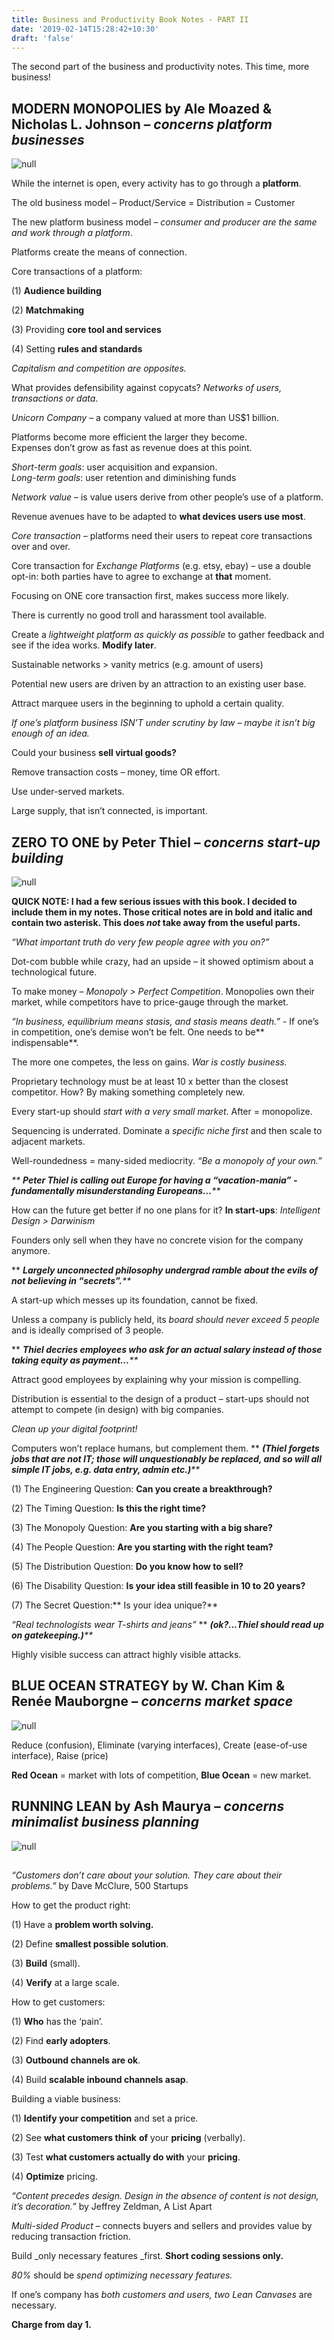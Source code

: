 ```yaml
---
title: Business and Productivity Book Notes - PART II
date: '2019-02-14T15:28:42+10:30'
draft: 'false'
---
```

The second part of the business and productivity notes. This time, more business!

## MODERN MONOPOLIES by Ale Moazed & Nicholas L. Johnson – _concerns platform businesses_

![null](/images/uploads/monopolies.jpg)

While the internet is open, every activity has to go through a **platform**.

The old business model – Product/Service = Distribution = Customer

The new platform business model – _consumer and producer are the same and work through a platform_.

Platforms create the means of connection.

Core transactions of a platform:

(1) **Audience building**

(2) **Matchmaking**

(3) Providing **core tool and services**

(4) Setting **rules and standards**

_Capitalism and competition are opposites._

What provides defensibility against copycats? _Networks of users, transactions or data_.

_Unicorn Company_ – a company valued at more than US$1 billion.

Platforms become more efficient the larger they become.\
Expenses don’t grow as fast as revenue does at this point.

_Short-term goals_: user acquisition and expansion.\
_Long-term goals_: user retention and diminishing funds

_Network value_ – is value users derive from other people’s use of a platform.

Revenue avenues have to be adapted to **what devices users use most**.

_Core transaction_ – platforms need their users to repeat core transactions over and over. 

Core transaction for _Exchange Platforms_ (e.g. etsy, ebay) – use a double opt-in: both parties have to agree to exchange at **that** moment.

Focusing on ONE core transaction first, makes success more likely.

There is currently no good troll and harassment tool available.

Create a _lightweight platform as quickly as possible_ to gather feedback and see if the idea works. **Modify later**.

Sustainable networks > vanity metrics (e.g. amount of users)

Potential new users are driven by an attraction to an existing user base.

Attract marquee users in the beginning to uphold a certain quality.

_If one’s platform business ISN’T under scrutiny by law – maybe it isn’t big enough of an idea._

Could your business **sell virtual goods?**

Remove transaction costs – money, time OR effort.

Use under-served markets.

Large supply, that isn’t connected, is important.

## ZERO TO ONE by Peter Thiel – _concerns start-up building_

![null](/images/uploads/zerotoone.jpg)

**QUICK NOTE: I had a few serious issues with this book. I decided to include them in my notes. Those critical notes are in bold and italic and contain two asterisk. This does _not_ take away from the useful parts.**

_“What important truth do very few people agree with you on?”_

Dot-com bubble while crazy, had an upside – it showed optimism about a technological future.

To make money – _Monopoly > Perfect Competition_. Monopolies own their market, while competitors have to price-gauge through the market.

_“In business, equilibrium means stasis, and stasis means death.”_ - If one’s in competition, one’s demise won’t be felt. One needs to be** indispensable**.

The more one competes, the less on gains. _War is costly business._

Proprietary technology must be at least 10 x better than the closest competitor. How? By making something completely new.

Every start-up should _start with a very small market_. After = monopolize.

Sequencing is underrated. Dominate a _specific niche first_ and then scale to adjacent markets.

Well-roundedness = many-sided mediocrity. _“Be a monopoly of your own.”_

_\*\* **Peter Thiel is calling out Europe for having a “vacation-mania” - fundamentally misunderstanding Europeans…**\*\*_

How can the future get better if no one plans for it? **In start-ups**: _Intelligent Design > Darwinism_

Founders only sell when they have no concrete vision for the company anymore. 

\*\* _**Largely unconnected philosophy undergrad ramble about the evils of not believing in “secrets”.**\*\*_

A start-up which messes up its foundation, cannot be fixed.

Unless a company is publicly held, its _board should never exceed 5 people_ and is ideally comprised of 3 people.

\*\* _**Thiel decries employees who ask for an actual salary instead of  those taking equity as payment...**\*\*_

Attract good employees by explaining why your mission is compelling.

Distribution is essential to the design of a product – start-ups should not attempt to compete (in design) with big companies.

_Clean up your digital footprint!_

Computers won’t replace humans, but complement them. \*\* _**(Thiel forgets jobs that are not IT; those will unquestionably be replaced, and so will all simple IT jobs, e.g. data entry, admin etc.)**\*\*_

(1) The Engineering Question: **Can you create a breakthrough?**

(2) The Timing Question: **Is this the right time?**

(3) The Monopoly Question: **Are you starting with a big share?**

(4) The People Question: **Are you starting with the right team?**

(5) The Distribution Question: **Do you know how to sell?**

(6) The Disability Question: **Is your idea still feasible in 10 to 20 years?**

(7) The Secret Question:** Is your idea unique?**

_“Real technologists wear T-shirts and jeans”_ \*\* _**(ok?...Thiel should read up on gatekeeping.)**\*\*_

Highly visible success can attract highly visible attacks.

## BLUE OCEAN STRATEGY by W. Chan Kim & Renée Mauborgne – _concerns market space_

![null](/images/uploads/blueoceanstrategy.jpg)

Reduce (confusion), Eliminate (varying interfaces), Create (ease-of-use interface), Raise (price)

**Red Ocean** = market with lots of competition, **Blue Ocean** = new market.

## RUNNING LEAN by Ash Maurya – _concerns minimalist business planning_

![null](/images/uploads/runninglean.jpg)

## 

_“Customers don’t care about your solution. They care about their problems.”_ by Dave McClure, 500 Startups

How to get the product right:

(1) Have a **problem worth solving.**

(2) Define **smallest possible solution**.

(3) **Build** (small).

(4) **Verify** at a large scale.

How to get customers:

(1) **Who** has the ‘pain’.

(2) Find **early adopters**.

(3) **Outbound channels are ok**.

(4) Build **scalable inbound channels asap**.

Building a viable business:

(1) **Identify your competition** and set a price.

(2) See **what customers think** **of** your **pricing** (verbally).

(3) Test **what customers actually do with** your **pricing**.

(4) **Optimize** pricing.

_“Content precedes design. Design in the absence of content is not design, it’s decoration.”_ by Jeffrey Zeldman, A List Apart

_Multi-sided Product_ – connects buyers and sellers and provides value by reducing transaction friction.

Build _only necessary features _first. **Short coding sessions only.**

_80%_ should be _spend optimizing necessary features._

If one’s company has _both customers and users, two Lean Canvases_ are necessary.

**Charge from day 1.**

